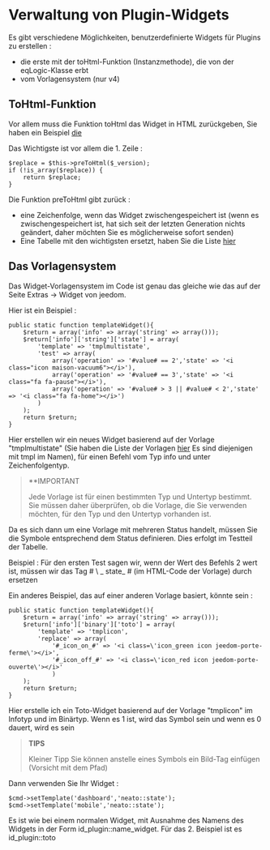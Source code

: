 # Verwaltung von Plugin-Widgets

Es gibt verschiedene Möglichkeiten, benutzerdefinierte Widgets für Plugins zu erstellen : 

- die erste mit der toHtml-Funktion (Instanzmethode), die von der eqLogic-Klasse erbt
- vom Vorlagensystem (nur v4)

## ToHtml-Funktion

Vor allem muss die Funktion toHtml das Widget in HTML zurückgeben, Sie haben ein Beispiel [die](https://github.com/jeedom/plugin-weather/blob/beta/core/class/weather.class.php#L647)

Das Wichtigste ist vor allem die 1. Zeile : 

````
$replace = $this->preToHtml($_version);
if (!is_array($replace)) {
	return $replace;
}
````

Die Funktion preToHtml gibt zurück :

- eine Zeichenfolge, wenn das Widget zwischengespeichert ist (wenn es zwischengespeichert ist, hat sich seit der letzten Generation nichts geändert, daher möchten Sie es möglicherweise sofort senden)
- Eine Tabelle mit den wichtigsten ersetzt, haben Sie die Liste [hier](https://github.com/jeedom/core/blob/alpha/core/class/eqLogic.class.php#L663)

## Das Vorlagensystem

Das Widget-Vorlagensystem im Code ist genau das gleiche wie das auf der Seite Extras -> Widget von jeedom.

Hier ist ein Beispiel :

````
public static function templateWidget(){
	$return = array('info' => array('string' => array()));
	$return['info']['string']['state'] = array(
		'template' => 'tmplmultistate',
		'test' => array(
			array('operation' => '#value# == 2','state' => '<i class="icon maison-vacuum6"></i>'),
			array('operation' => '#value# == 3','state' => '<i class="fa fa-pause"></i>'),
			array('operation' => '#value# > 3 || #value# < 2','state' => '<i class="fa fa-home"></i>')
		)
	);
	return $return;
}
````

Hier erstellen wir ein neues Widget basierend auf der Vorlage "tmplmultistate" (Sie haben die Liste der Vorlagen [hier](https://github.com/jeedom/core/tree/alpha/core/template/dashboard) Es sind diejenigen mit tmpl im Namen), für einen Befehl vom Typ info und unter Zeichenfolgentyp.

>**IMPORTANT
>
>Jede Vorlage ist für einen bestimmten Typ und Untertyp bestimmt. Sie müssen daher überprüfen, ob die Vorlage, die Sie verwenden möchten, für den Typ und den Untertyp vorhanden ist.

Da es sich dann um eine Vorlage mit mehreren Status handelt, müssen Sie die Symbole entsprechend dem Status definieren. Dies erfolgt im Testteil der Tabelle.

Beispiel : Für den ersten Test sagen wir, wenn der Wert des Befehls 2 wert ist, müssen wir das Tag # \ _ state_ # (im HTML-Code der Vorlage) durch ersetzen </i>

Ein anderes Beispiel, das auf einer anderen Vorlage basiert, könnte sein : 

````
public static function templateWidget(){
	$return = array('info' => array('string' => array()));
	$return['info']['binary']['toto'] = array(
		'template' => 'tmplicon',
		'replace' => array(
			'#_icon_on_#' => '<i class=\'icon_green icon jeedom-porte-ferme\'></i>',
			'#_icon_off_#' => '<i class=\'icon_red icon jeedom-porte-ouverte\'></i>'
			)
	);
	return $return;
}
````
  
Hier erstelle ich ein Toto-Widget basierend auf der Vorlage "tmplicon" im Infotyp und im Binärtyp. Wenn es 1 ist, wird das Symbol sein <i class='icon_green icon jeedom-porte-ferme'></i> und wenn es 0 dauert, wird es sein </i>
  
>**TIPS**
>
> Kleiner Tipp Sie können anstelle eines Symbols ein Bild-Tag einfügen (Vorsicht mit dem Pfad)
  
Dann verwenden Sie Ihr Widget : 
  
````
$cmd->setTemplate('dashboard','neato::state');
$cmd->setTemplate('mobile','neato::state');
````

Es ist wie bei einem normalen Widget, mit Ausnahme des Namens des Widgets in der Form id_plugin::name_widget. Für das 2. Beispiel ist es id_plugin::toto
  
  
